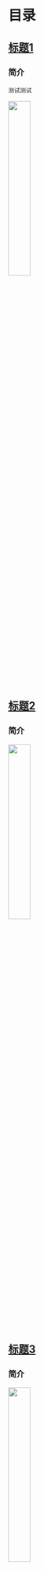 # 目录

## [标题1](https://github.com/LLThomas/test)
### 简介
    测试测试
<div>
   <a href="https://github.com/LLThomas/test">
    <img src="动态规划.png" width="30%" height="30%">
</div> 

## [标题2](https://github.com/LLThomas/test)
### 简介
<div>
   <a href="https://github.com/LLThomas/test">
    <img src="动态规划.png" width="30%" height="30%">
</div>

## [标题3](https://github.com/LLThomas/test)
### 简介
<div>
   <a href="https://github.com/LLThomas/test">
    <img src="动态规划.png" width="30%" height="30%">
</div> 
